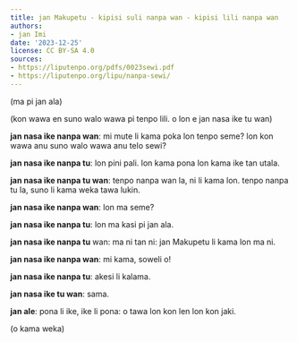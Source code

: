 ```yaml
---
title: jan Makupetu - kipisi suli nanpa wan - kipisi lili nanpa wan
authors:
- jan Imi
date: '2023-12-25'
license: CC BY-SA 4.0
sources:
- https://liputenpo.org/pdfs/0023sewi.pdf
- https://liputenpo.org/lipu/nanpa-sewi/
---
```


(ma pi jan ala)

(kon wawa en suno walo wawa pi tenpo lili. o lon e jan nasa ike tu wan)

**jan nasa ike nanpa wan**: mi mute li kama poka lon tenpo seme? lon kon wawa anu suno walo wawa anu telo sewi?

**jan nasa ike nanpa tu**: lon pini pali. lon kama pona lon kama ike tan utala.

**jan nasa ike nanpa tu wan**: tenpo nanpa wan la, ni li kama lon. tenpo nanpa tu la, suno li kama weka tawa lukin.

**jan nasa ike nanpa wan**: lon ma seme?

**jan nasa ike nanpa tu**: lon ma kasi pi jan ala.

**jan nasa ike nanpa tu** wan: ma ni tan ni: jan Makupetu li kama lon ma ni.

**jan nasa ike nanpa wan**: mi kama, soweli o!

**jan nasa ike nanpa tu**: akesi li kalama.

**jan nasa ike tu wan**: sama.

**jan ale**: pona li ike, ike li pona: o tawa lon kon len lon kon jaki.

(o kama weka)